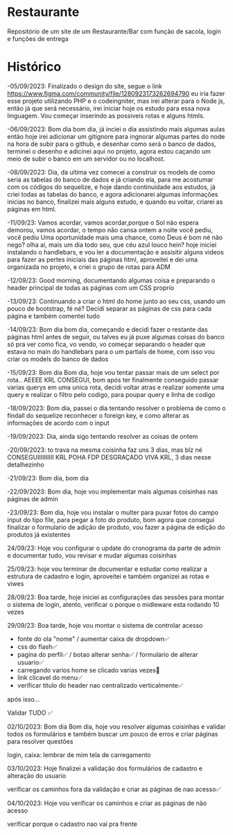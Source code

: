# Restaurante
Repositório de um site de um Restaurante/Bar com função de sacola, login e funções de entrega

# Histórico
-05/09/2023: Finalizado o design do site, segue o link https://www.figma.com/community/file/1280923173262694790
eu iria fazer esse projeto utilizando PHP e o codeingniter, mas irei alterar para o Node js, então já que será
necessário, irei iniciar hoje os estudo para essa nova linguagem.
Vou começar inserindo as possiveis rotas e alguns htmls.

-06/09/2023: Bom dia bom dia, já inciei o dia assistindo mais algumas aulas então hoje irei adicionar um gitignore para ingnorar algumas partes do node na hora de subir para o github, e desenhar como será o banco de dados, terminei o desenho e adicinei aqui no projeto, agora estou caçando um meio de subir o banco em um servidor ou no localhost.

-08/09/2023: Dia, da ultima vez comecei a construir os models de como seria as tabelas do banco de dados e já criando ela, para me acostumar com os códigos do sequelize, e hoje dando continuidade aos estudos, já criei todas as tabelas do banco, e agora adicionarei algumas informações inicias no banco, finalizei mais alguns estudo, e quando eu voltar, criarei as páginas em html.

-11/09/23: Vamos acordar, vamos acordar,porque o Sol não espera demorou, vamos acordar, o tempo não cansa ontem a noite você pediu, você pediu Uma oportunidade mais uma chance, como Deus é bom né não nego? olha aí, mais um dia todo seu, que céu azul louco hein? hoje iniciei instalando o handlebars, e vou ler a documentação e assisitir alguns videos para fazer as pertes iniciais das páginas html, aproveitei e dei uma organizada no projeto, e criei o grupo de rotas para ADM

-12/09/23: Good morning, documentando algumas coisa e preparando o header principal de todas as páginas com um CSS proprio

-13/09/23: Continuando a criar o html do home junto ao seu css, usando um pouco de bootstrap, fé né?
Decidi separar as páginas de css para cada página e também comentei tudo

-14/09/23: Bom dia bom dia, começando e decidi fazer o restante das páginas html antes de seguir, ou talves eu já puxe algumas coisas do banco só pra ver como fica, vo vendo, vo começar separando o header que estava no main do handlebars para o um partials de home, com isso vou criar os models do banco de dados

-15/09/23: Bom dia Bom dia, hoje vou tentar passar mais de um select por rota.. AEEEE KRL CONSEGUI, bom após ter finalmente conseguido passar varias querys em uma unica rota, decidi voltar atras e realizar somente uma query e realizar o filtro pelo codigo, para poupar query e linha de codigo

-18/09/2023: Bom dia, passei o dia tentando resolver o problema de como o findall do sequelize reconhecer o foreign key, e como alterar as informações de acordo com o input

-19/09/2023: Dia, ainda sigo tentando resolver as coisas de ontem

-20/09/2023: to trava na mesma coisinha faz uns 3 dias, mas blz né
CONSEGUIIIIIIIIII KRL POHA FDP DESGRAÇADO VIVA KRL, 3 dias nesse detalhezinho

-21/09/23: Bom dia, bom dia

-22/09/2023: Bom dia, hoje vou implementar mais algumas coisinhas nas páginas de admin

-23/09/23: Bom dia, hoje vou instalar o multer para puxar fotos do campo input do tipo file, para pegar a foto do produto, bom agora que consegui finalizar o formulario de adição de produto, vou fazer a página de edição do produtos já existentes

24/09/23: Hoje vou configurar o update do cronograma da parte de admin e documentar tudo, vou revisar e mudar algumas coisinhas

25/09/23: hoje vou terminar de documentar e estudar como realizar a estrutura de cadastro e login, aproveitei e também organizei as rotas e viwes

28/09/23: Boa tarde, hoje iniciei as configurações das sessões para montar o sistema de login, atento, verificar o porque o midleware esta rodando 10 vezes

29/09/23: Boa tarde, hoje vou montar o sistema de controlar acesso

- fonte do ola "nome" / aumentar caixa de dropdown✅
- css do flash✅
- pagina do perfil✅ / botao alterar senha✅ / formulario de alterar usuario✅
- carregando varios home se clicado varias vezes🛑
- link clicavel do menu✅
- verificar titulo do header nao centralizado verticalmente✅

após isso...

Validar TUDO ✅

02/10/2023: Bom dia Bom dia, hoje vou resolver algumas coisinhas e validar todos os formulários e também buscar um pouco de erros e criar páginas para resolver questões

login, caixa: lembrar de mim
tela de carregamento

03/10/2023: Hoje finalizei a validação dos formulários de cadastro e alteração do usuario

verificar os caminhos fora da validação e criar as páginas de nao acesso✅

04/10/2023: Hoje vou verificar os caminhos e criar as páginas de não acesso

verificar porque o cadastro nao vai pra frente